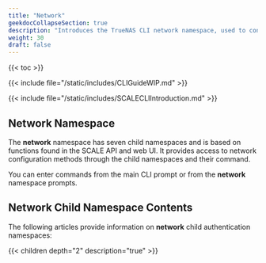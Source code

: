 ```yaml
---
title: "Network"
geekdocCollapseSection: true
description: "Introduces the TrueNAS CLI network namespace, used to configure network settings found in the API and web UI." 
weight: 30
draft: false
---
```


{{< toc >}}



{{< include file="/static/includes/CLIGuideWIP.md" >}}

{{< include file="/static/includes/SCALECLIIntroduction.md" >}}

## Network Namespace

The **network** namespace has seven child namespaces and is based on functions found in the SCALE API and web UI. 
It provides access to network configuration methods through the child namespaces and their command.

You can enter commands from the main CLI prompt or from the **network** namespace prompts.

## Network Child Namespace Contents
The following articles provide information on **network** child authentication namespaces:

{{< children depth="2" description="true" >}}
